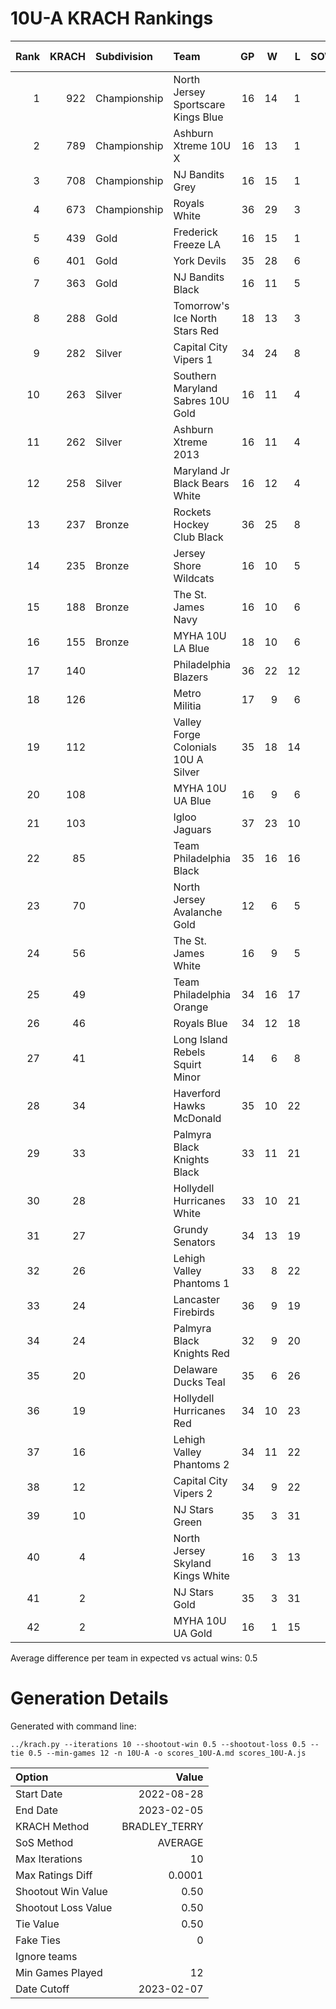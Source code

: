 # 10U-A KRACH Rankings
Rank|KRACH|Subdivision|Team|GP|W|L|SOW|SOL|T|SoS|Exp Wins|Win Diff
---:|---:|:---|:---|---:|---:|---:|---:|---:|---:|---:|---:|---:
1|922|Championship|North Jersey Sportscare Kings Blue|16|14|1|1|0|0|241|13.2|1.3
2|789|Championship|Ashburn Xtreme 10U X|16|13|1|1|1|0|247|12.9|1.1
3|708|Championship|NJ Bandits Grey|16|15|1|0|0|0|119|14.0|1.0
4|673|Championship|Royals White|36|29|3|3|1|0|217|28.9|2.1
5|439|Gold|Frederick Freeze LA|16|15|1|0|0|0|70|14.5|0.5
6|401|Gold|York Devils|35|28|6|0|1|0|144|27.6|0.9
7|363|Gold|NJ Bandits Black|16|11|5|0|0|0|317|10.4|0.6
8|288|Gold|Tomorrow's Ice North Stars Red|18|13|3|0|1|1|176|13.6|0.4
9|282|Silver|Capital City Vipers 1|34|24|8|1|1|0|148|24.5|0.5
10|263|Silver|Southern Maryland Sabres 10U Gold|16|11|4|0|1|0|149|11.3|0.2
11|262|Silver|Ashburn Xtreme 2013|16|11|4|0|1|0|170|11.3|0.2
12|258|Silver|Maryland Jr Black Bears White|16|12|4|0|0|0|123|12.0|0.0
13|237|Bronze|Rockets Hockey Club Black|36|25|8|1|2|0|165|26.1|0.4
14|235|Bronze|Jersey Shore Wildcats|16|10|5|1|0|0|265|10.1|0.4
15|188|Bronze|The St. James Navy|16|10|6|0|0|0|189|9.8|0.2
16|155|Bronze|MYHA 10U LA Blue|18|10|6|0|1|1|183|10.9|0.1
17|140||Philadelphia Blazers|36|22|12|0|2|0|175|23.1|0.1
18|126||Metro Militia|17|9|6|2|0|0|213|10.0|0.0
19|112||Valley Forge Colonials 10U A Silver|35|18|14|1|2|0|210|19.6|0.1
20|108||MYHA 10U UA Blue|16|9|6|1|0|0|120|9.6|0.1
21|103||Igloo Jaguars|37|23|10|2|2|0|63|26.2|1.2
22|85||Team Philadelphia Black|35|16|16|2|1|0|153|17.6|0.1
23|70||North Jersey Avalanche Gold|12|6|5|1|0|0|115|6.6|0.1
24|56||The St. James White|16|9|5|1|1|0|34|10.8|0.8
25|49||Team Philadelphia Orange|34|16|17|0|1|0|122|17.4|0.9
26|46||Royals Blue|34|12|18|3|1|0|130|14.2|0.2
27|41||Long Island Rebels Squirt Minor|14|6|8|0|0|0|162|6.1|0.1
28|34||Haverford Hawks McDonald|35|10|22|1|2|0|152|11.6|0.1
29|33||Palmyra Black Knights Black|33|11|21|1|0|0|154|11.6|0.1
30|28||Hollydell Hurricanes White|33|10|21|1|1|0|168|11.4|0.4
31|27||Grundy Senators|34|13|19|0|2|0|71|14.8|0.8
32|26||Lehigh Valley Phantoms 1|33|8|22|1|2|0|194|9.6|0.1
33|24||Lancaster Firebirds|36|9|19|6|2|0|132|13.8|0.8
34|24||Palmyra Black Knights Red|32|9|20|3|0|0|134|11.1|0.6
35|20||Delaware Ducks Teal|35|6|26|1|2|0|236|7.7|0.2
36|19||Hollydell Hurricanes Red|34|10|23|1|0|0|135|10.7|0.2
37|16||Lehigh Valley Phantoms 2|34|11|22|0|1|0|89|12.3|0.8
38|12||Capital City Vipers 2|34|9|22|0|3|0|117|11.3|0.8
39|10||NJ Stars Green|35|3|31|1|0|0|285|3.6|0.1
40|4||North Jersey Skyland Kings White|16|3|13|0|0|0|60|3.3|0.3
41|2||NJ Stars Gold|35|3|31|0|1|0|120|3.8|0.3
42|2||MYHA 10U UA Gold|16|1|15|0|0|0|92|1.0|0.0
Average difference per team in expected vs actual wins: 0.5
# Generation Details

Generated with command line:
```
../krach.py --iterations 10 --shootout-win 0.5 --shootout-loss 0.5 --tie 0.5 --min-games 12 -n 10U-A -o scores_10U-A.md scores_10U-A.js
```

| Option | Value |
| :----- | ----: |
| Start Date | 2022-08-28 |
| End Date | 2023-02-05 |
| KRACH Method | BRADLEY_TERRY |
| SoS Method | AVERAGE |
| Max Iterations | 10 |
| Max Ratings Diff | 0.0001 |
| Shootout Win Value | 0.50 |
| Shootout Loss Value | 0.50 |
| Tie Value | 0.50 |
| Fake Ties | 0 |
| Ignore teams |  |
| Min Games Played | 12 |
| Date Cutoff | 2023-02-07 |


